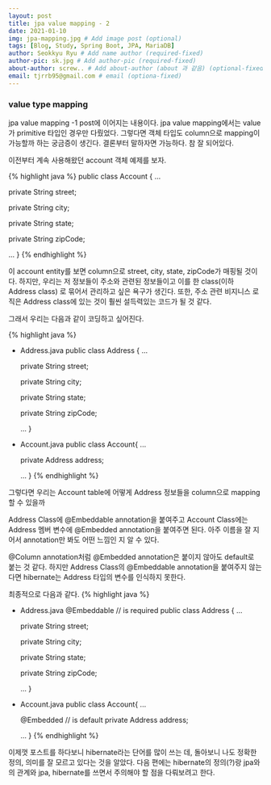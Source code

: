 ```yaml
---
layout: post
title: jpa value mapping - 2 
date: 2021-01-10
img: jpa-mapping.jpg # Add image post (optional)
tags: [Blog, Study, Spring Boot, JPA, MariaDB]
author: Seokkyu Ryu # Add name author (required-fixed)
author-pic: sk.jpg # Add author-pic (required-fixed)
about-author: screw.. # Add about-author (about 과 같음) (optional-fixed)
email: tjrrb95@gmail.com # email (optiona-fixed)
---
```


### value type mapping ###

jpa value mapping -1 post에 이어지는 내용이다.
jpa value mapping에서는 value가 primitive 타입인 경우만 다뤘었다.
그렇다면 객체 타입도 column으로 mapping이 가능할까 하는 궁금증이 생긴다. 
결론부터 말하자면 가능하다. 참 잘 되어있다.  

이전부터 계속 사용해왔던 account 객체 예제를 보자.

{% highlight java %}
public class Account {
  ...

  private String street;

  private String city;

  private String state;
 
  private String zipCode;

  ...
}
{% endhighlight %}

이 account entity를 보면 column으로 street, city, state, zipCode가 매핑될 것이다.
하지만, 우리는 저 정보들이 주소와 관련된 정보들이고 이를 한 class(이하 Address class) 로 묶어서 관리하고 싶은 욕구가 생긴다.
또한, 주소 관련 비지니스 로직은 Address class에 있는 것이 훨씬 설득력있는 코드가 될 것 같다.

그래서 우리는 다음과 같이 코딩하고 싶어진다.  

{% highlight java %}
- Address.java
public class Address {
  ...

  private String street;

  private String city;

  private String state;
 
  private String zipCode;

  ...
}

- Account.java
public class Account{
  ...

  private Address address;

  ...
}
{% endhighlight %}

그렇다면 우리는 Account table에 어떻게 Address 정보들을 column으로 mapping할 수 있을까

Address Class에 @Embeddable annotation을 붙여주고
Account Class에는 Address 멤버 변수에 @Embedded annotation을 붙여주면 된다.
아주 이름을 잘 지어서 annotation만 봐도 어떤 느낌인 지 알 수 있다. 

@Column annotation처럼 @Embedded annotation은 붙이지 않아도 default로 붙는 것 같다.
하지만 Address Class의 @Embeddable annotation을 붙여주지 않는다면 hibernate는 Address 타입의 변수를 인식하지 못한다.

최종적으로 다음과 같다.
{% highlight java %}
- Address.java
@Embeddable // is required
public class Address {
  ...

  private String street;

  private String city;

  private String state;
 
  private String zipCode;

  ...
}

- Account.java
public class Account{
  ...

  @Embedded // is default
  private Address address;

  ...
}
{% endhighlight %}


이제껏 포스트를 하다보니 hibernate라는 단어를 많이 쓰는 데, 돌아보니 나도 정확한 정의, 의미를 잘 모르고 있다는 것을 알았다. 
다음 편에는 hibernate의 정의(?)랑 jpa와의 관계와 jpa, hibernate를 쓰면서 주의해야 할 점을 다뤄보려고 한다. 
